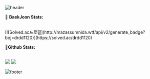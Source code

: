 ![header](https://capsule-render.vercel.app/api?type=waving&color=gradient&height=250&section=header&text=Jae%20Heon%20Jeong&fontSize=30)

  
<summary>🎲 <b> BaekJoon Stats: </b></summary>
  <br>
<p align="left">
  [![Solved.ac프로필](http://mazassumnida.wtf/api/v2/generate_badge?boj=drdd1120)](https://solved.ac/drdd1120)
</p>


<summary>💪<b>Github Stats: </b></summary>
<br>
<p align="left">
  <img src="https://github-readme-stats.vercel.app/api?username=drdd1120&show_icons=true&theme=dark"/>
  <img src="https://github-readme-stats.vercel.app/api/top-langs/?username=drdd1120&show_icons=true&hide_border=true&title_color=00EEFF&text_color=FFFFFF&bg_color=000000&icon_color=004386&layout=compact">
</p>



<!--
- 🔭 I’m currently working on ...
- 🌱 I’m currently learning ...
- 👯 I’m looking to collaborate on ...
- 🤔 I’m looking for help with ...
- 💬 Ask me about ...
- 📫 How to reach me: ...
- 😄 Pronouns: ...
- ⚡ Fun fact: ...
-->
![footer](https://capsule-render.vercel.app/api?type=waving&color=gradient&height=200&section=footer)

